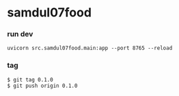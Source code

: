 # samdul07food

### run dev
```
uvicorn src.samdul07food.main:app --port 8765 --reload
```

### tag
```
$ git tag 0.1.0
$ git push origin 0.1.0
```
